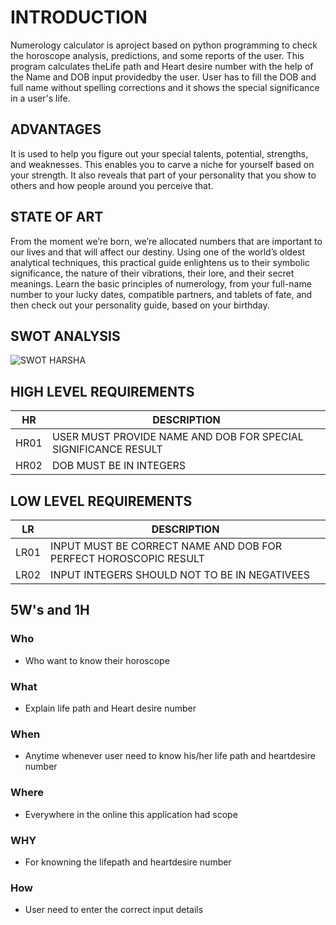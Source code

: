 # INTRODUCTION

Numerology calculator is aproject based on python programming to check the horoscope analysis,
predictions, and some reports of the user. This program calculates theLife path and Heart desire number with the
help of the Name and DOB input providedby the user. User has to fill the DOB and full name without spelling corrections
and it shows the special significance in a user's life.

## ADVANTAGES
It is used to help you figure out your special talents, potential, strengths, and weaknesses. This enables you to carve a niche for 
yourself based on your strength. It also reveals that part of your personality that you show to others and how people around you perceive that.

## STATE OF ART
From the moment we’re born, we’re allocated numbers that are important to our lives and that will affect our destiny. Using one of the world’s oldest analytical techniques, this practical guide enlightens us to their symbolic significance, the nature of their vibrations, their lore, and their secret meanings. Learn the basic principles of numerology, from your full-name number to your lucky dates, compatible partners, and tablets of fate, and then check out your personality guide, based on your birthday.

## SWOT ANALYSIS
![SWOT HARSHA](https://user-images.githubusercontent.com/98849090/160998633-60d9368c-ea66-4334-b7fe-71eedb99771e.png)



## HIGH LEVEL REQUIREMENTS
| HR | DESCRIPTION |
| --- | --- |
| HR01 | USER MUST PROVIDE NAME AND DOB FOR SPECIAL SIGNIFICANCE RESULT | 
| HR02 | DOB MUST BE IN INTEGERS |


## LOW LEVEL REQUIREMENTS
| LR | DESCRIPTION |
| --- | --- |
| LR01 | INPUT MUST BE CORRECT NAME AND DOB FOR PERFECT HOROSCOPIC RESULT |
| LR02 | INPUT INTEGERS SHOULD NOT TO BE IN NEGATIVEES |


## 5W's and 1H
### Who
* Who want to know their horoscope
### What
* Explain life path and Heart desire number
### When
* Anytime whenever user need to know his/her life path and heartdesire number
### Where
* Everywhere in the online this application had scope
### WHY
* For knowning the lifepath and heartdesire number
### How
* User need to enter the correct input details
